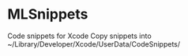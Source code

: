# MLSnippets
Code snippets for Xcode
Copy snippets into ~/Library/Developer/Xcode/UserData/CodeSnippets/
